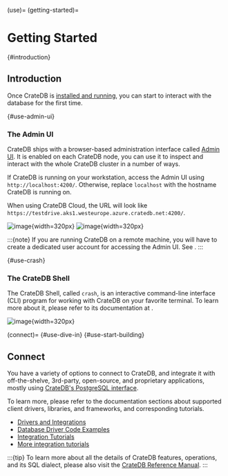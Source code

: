 (use)=
(getting-started)=

# Getting Started


{#introduction}
## Introduction

Once CrateDB is [installed and running](#install), you can start to interact
with the database for the first time.


{#use-admin-ui}
### The Admin UI

CrateDB ships with a browser-based administration interface called
[Admin UI](inv:crate-admin-ui:*:label#index).
It is enabled on each CrateDB node, you can use it to inspect and
interact with the whole CrateDB cluster in a number of ways.

If CrateDB is running on your workstation, access the Admin UI using
`http://localhost:4200/`. Otherwise, replace `localhost` with the
hostname CrateDB is running on.

When using CrateDB Cloud, the URL will look like
`https://testdrive.aks1.westeurope.azure.cratedb.net:4200/`.

![image](https://cratedb.com/docs/crate/admin-ui/en/latest/_images/console-query.png){width=320px}
![image](/_assets/img/getting-started/first-use/admin-ui.png){width=320px}

:::{note}
If you are running CrateDB on a remote machine, you will have to create
a dedicated user account for accessing the Admin UI. See [](#create-user).
:::


{#use-crash}
### The CrateDB Shell

The CrateDB Shell, called `crash`, is an interactive command-line interface
(CLI) program for working with CrateDB on your favorite terminal. To learn more
about it, please refer to its documentation at [](inv:crate-crash:*:label#index).

![image](https://cratedb.com/docs/crate/crash/en/latest/_images/query.png){width=320px}


(connect)=
{#use-dive-in}
{#use-start-building}
## Connect

You have a variety of options to connect to CrateDB, and integrate it with
off-the-shelve, 3rd-party, open-source, and proprietary applications, mostly
using [CrateDB's PostgreSQL interface].

To learn more, please refer to the documentation sections about supported
client drivers, libraries, and frameworks, and corresponding tutorials.

- [Drivers and Integrations]
- [Database Driver Code Examples]
- [Integration Tutorials]
- [More integration tutorials]


:::{tip}
To learn more about all the details of CrateDB features, operations, and
its SQL dialect, please also visit the [CrateDB Reference Manual].
:::



[CrateDB Cloud]: inv:cloud:*:label#index
[CrateDB Reference Manual]: inv:crate-reference:*:label#index
[CrateDB's PostgreSQL interface]: inv:crate-reference:*:label#interface-postgresql
[Database Driver Code Examples]: inv:crate-clients-tools:*:label#connect
[Drivers and Integrations]: inv:crate-clients-tools:*:label#index
[Integration Tutorials]: #integrate
[More integration tutorials]: https://community.crate.io/t/overview-of-cratedb-integration-tutorials/1015
